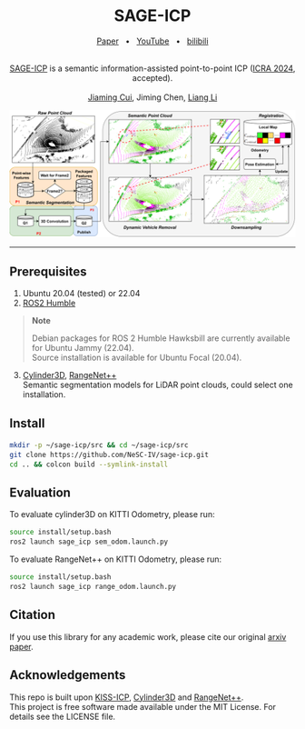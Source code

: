 <div align="center">
    <h1>SAGE-ICP</h1>
    <a href=https://arxiv.org/abs/2310.07237>Paper</a>
    <span>&nbsp;&nbsp;•&nbsp;&nbsp;</span>
    <a href=https://www.youtube.com/watch?v=6bXX2PnEjj4>YouTube</a>
    <span>&nbsp;&nbsp;•&nbsp;&nbsp;</span>
    <a href=https://www.bilibili.com/video/BV1BH4y1o7N3/?spm_id_from=333.999.0.0>bilibili</a>
    <br />
    <br />
    
[SAGE-ICP](https://arxiv.org/abs/2310.07237) is a semantic information-assisted point-to-point ICP ([ICRA 2024](https://2024.ieee-icra.org/), accepted).  
  <br />
[Jiaming Cui](https://github.com/shashenyiguang), Jiming Chen, [Liang Li](https://github.com/liangli1990)  

  <p align="center">
    <a href="https://www.youtube.com/watch?v=6bXX2PnEjj4"><img alt="SAGE-ICP Demo" src="figure/pipeline.png"></a>
  </p>
</div>
<hr />

## Prerequisites
1. Ubuntu 20.04 (tested) or 22.04  
2. [ROS2 Humble](https://docs.ros.org/en/humble/Installation.html)  
> **Note**
>
> Debian packages for ROS 2 Humble Hawksbill are currently available for Ubuntu Jammy (22.04).  
> Source installation is available for Ubuntu Focal (20.04).  

3. [Cylinder3D](https://github.com/NeSC-IV/cylinder3d_ros2), [RangeNet++](https://github.com/NeSC-IV/RangeNetTrt8)  
Semantic segmentation models for LiDAR point clouds, could select one installation.

## Install
```sh
mkdir -p ~/sage-icp/src && cd ~/sage-icp/src
git clone https://github.com/NeSC-IV/sage-icp.git
cd .. && colcon build --symlink-install
```

## Evaluation
To evaluate cylinder3D on KITTI Odometry, please run:
```sh
source install/setup.bash
ros2 launch sage_icp sem_odom.launch.py
```
To evaluate RangeNet++ on KITTI Odometry, please run:
```sh
source install/setup.bash
ros2 launch sage_icp range_odom.launch.py
```

## Citation

If you use this library for any academic work, please cite our original [arxiv paper](https://arxiv.org/abs/2310.07237).

## Acknowledgements
This repo is built upon [KISS-ICP](https://github.com/PRBonn/kiss-icp), [Cylinder3D](https://github.com/xinge008/Cylinder3D) and [RangeNet++](https://github.com/PRBonn/rangenet_lib).  
This project is free software made available under the MIT License. For details see the LICENSE file.